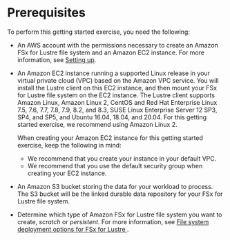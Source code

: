 # Prerequisites<a name="prerequisites"></a>

To perform this getting started exercise, you need the following:
+ An AWS account with the permissions necessary to create an Amazon FSx for Lustre file system and an Amazon EC2 instance\. For more information, see [Setting up](setting-up.md)\.
+ An Amazon EC2 instance running a supported Linux release in your virtual private cloud \(VPC\) based on the Amazon VPC service\. You will install the Lustre client on this EC2 instance, and then mount your FSx for Lustre file system on the EC2 instance\. The Lustre client supports Amazon Linux, Amazon Linux 2, CentOS and Red Hat Enterprise Linux 7\.5, 7\.6, 7\.7, 7\.8, 7\.9, 8\.2, and 8\.3, SUSE Linux Enterprise Server 12 SP3, SP4, and SP5, and Ubuntu 16\.04, 18\.04, and 20\.04\. For this getting started exercise, we recommend using Amazon Linux 2\.

  When creating your Amazon EC2 instance for this getting started exercise, keep the following in mind:
  + We recommend that you create your instance in your default VPC\.
  + We recommend that you use the default security group when creating your EC2 instance\.
+ An Amazon S3 bucket storing the data for your workload to process\. The S3 bucket will be the linked durable data repository for your FSx for Lustre file system\.
+ Determine which type of Amazon FSx for Lustre file system you want to create, *scratch* or *persistent*\. For more information, see [File system deployment options for FSx for Lustre ](using-fsx-lustre.md#lustre-deployment-types)\.